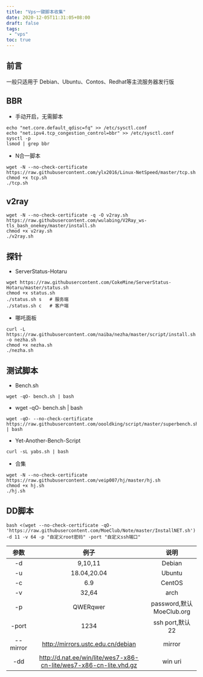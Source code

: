 ```yaml
---
title: "Vps一键脚本收集"
date: 2020-12-05T11:31:05+08:00
draft: false
tags:
 - "vps"
toc: true
---
```


## 前言

一般只适用于 Debian、Ubuntu、Contos、Redhat等主流服务器发行版

## BBR

- 手动开启，无需脚本

```
echo "net.core.default_qdisc=fq" >> /etc/sysctl.conf
echo "net.ipv4.tcp_congestion_control=bbr" >> /etc/sysctl.conf
sysctl -p
lsmod | grep bbr
```

- N合一脚本

```
wget -N --no-check-certificate https://raw.githubusercontent.com/ylx2016/Linux-NetSpeed/master/tcp.sh
chmod +x tcp.sh
./tcp.sh
```

## v2ray

```
wget -N --no-check-certificate -q -O v2ray.sh https://raw.githubusercontent.com/wulabing/V2Ray_ws-tls_bash_onekey/master/install.sh
chmod +x v2ray.sh
./v2ray.sh
```

## 探针

- ServerStatus-Hotaru

```
wget https://raw.githubusercontent.com/CokeMine/ServerStatus-Hotaru/master/status.sh
chmod +x status.sh
./status.sh s   # 服务端
./status.sh c   # 客户端
```

- 哪吒面板

```
curl -L https://raw.githubusercontent.com/naiba/nezha/master/script/install.sh -o nezha.sh
chmod +x nezha.sh
./nezha.sh
```

## 测试脚本

- Bench.sh

```
wget -qO- bench.sh | bash
```

- wget -qO- bench.sh | bash

```
wget -qO- --no-check-certificate https://raw.githubusercontent.com/oooldking/script/master/superbench.sh | bash
```

- Yet-Another-Bench-Script

```
curl -sL yabs.sh | bash
```

- 合集

```
wget -N --no-check-certificate https://raw.githubusercontent.com/veip007/hj/master/hj.sh
chmod +x hj.sh
./hj.sh
```
## DD脚本

```
bash <(wget --no-check-certificate -qO- 'https://raw.githubusercontent.com/MoeClub/Note/master/InstallNET.sh') -d 11 -v 64 -p "自定义root密码" -port "自定义ssh端口"
```
参数|例子|说明
:--:|:--:|:--:
-d|9,10,11|Debian
-u|18.04,20.04|Ubuntu
-c|6.9|CentOS
-v|32,64|arch
-p|QWERqwer|password,默认MoeClub.org
-port|1234|ssh port,默认22
--mirror|http://mirrors.ustc.edu.cn/debian|mirror
-dd|http://d.nat.ee/win/lite/wes7-x86-cn-lite/wes7-x86-cn-lite.vhd.gz|win uri